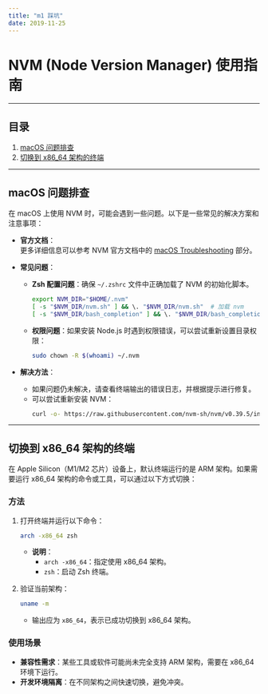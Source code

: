```yaml
---
title: "m1 踩坑"
date: 2019-11-25
---
```


# NVM (Node Version Manager) 使用指南

---

## 目录

1. [macOS 问题排查](#macos-问题排查)
2. [切换到 x86_64 架构的终端](#切换到-x86_64-架构的终端)

---

## macOS 问题排查

在 macOS 上使用 NVM 时，可能会遇到一些问题。以下是一些常见的解决方案和注意事项：

- **官方文档**：  
  更多详细信息可以参考 NVM 官方文档中的 [macOS Troubleshooting](https://github.com/nvm-sh/nvm#macos-troubleshooting) 部分。

- **常见问题**：
  - **Zsh 配置问题**：确保 `~/.zshrc` 文件中正确加载了 NVM 的初始化脚本。
    ```bash
    export NVM_DIR="$HOME/.nvm"
    [ -s "$NVM_DIR/nvm.sh" ] && \. "$NVM_DIR/nvm.sh"  # 加载 nvm
    [ -s "$NVM_DIR/bash_completion" ] && \. "$NVM_DIR/bash_completion"  # 加载 bash_completion (可选)
    ```
  - **权限问题**：如果安装 Node.js 时遇到权限错误，可以尝试重新设置目录权限：
    ```bash
    sudo chown -R $(whoami) ~/.nvm
    ```

- **解决方法**：
  - 如果问题仍未解决，请查看终端输出的错误日志，并根据提示进行修复。
  - 可以尝试重新安装 NVM：
    ```bash
    curl -o- https://raw.githubusercontent.com/nvm-sh/nvm/v0.39.5/install.sh | bash
    ```

---

## 切换到 x86_64 架构的终端

在 Apple Silicon（M1/M2 芯片）设备上，默认终端运行的是 ARM 架构。如果需要运行 x86_64 架构的命令或工具，可以通过以下方式切换：

### 方法

1. 打开终端并运行以下命令：
   ```bash
   arch -x86_64 zsh
   ```
   - **说明**：
     - `arch -x86_64`：指定使用 x86_64 架构。
     - `zsh`：启动 Zsh 终端。

2. 验证当前架构：
   ```bash
   uname -m
   ```
   - 输出应为 `x86_64`，表示已成功切换到 x86_64 架构。

### 使用场景

- **兼容性需求**：某些工具或软件可能尚未完全支持 ARM 架构，需要在 x86_64 环境下运行。
- **开发环境隔离**：在不同架构之间快速切换，避免冲突。

